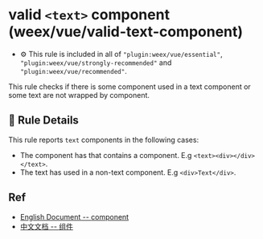 # valid `<text>` component (weex/vue/valid-text-component)

- :gear: This rule is included in all of `"plugin:weex/vue/essential"`, `"plugin:weex/vue/strongly-recommended"` and `"plugin:weex/vue/recommended"`.

This rule checks if there is some component used in a text component or some text are not wrapped by <text> component.

## :book: Rule Details

This rule reports `text` components in the following cases:

- The component has that contains a component. E.g `<text><div></div></text>`.
- The text has used in a non-text component. E.g `<div>Text</div>`.

## Ref

- [English Document -- <text> component](http://weex.apache.org/references/components/text.html)
- [中文文档 -- <text> 组件](http://weex.apache.org/cn/references/components/text.html)